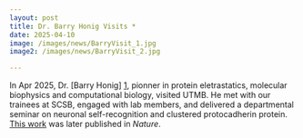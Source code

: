 ```yaml
---
layout: post
title: Dr. Barry Honig Visits *
date: 2025-04-10
image: /images/news/BarryVisit_1.jpg
image2: /images/news/BarryVisit_2.jpg

---
```


In Apr 2025, Dr. [Barry Honig] [1], pionner in protein eletrastatics, molecular biophysics and computational biology, visited UTMB. He met with our trainees at SCSB, engaged with lab members, and delivered a departmental seminar on neuronal self-recognition and clustered protocadherin protein. [This work][2] was later published in *Nature*.

[1]: https://zuckermaninstitute.columbia.edu/barry-honig-phd
[2]: https://www.nature.com/articles/s41586-025-09013-y

